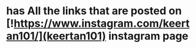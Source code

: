 # has All the links that are posted on [!https://www.instagram.com/keertan101/](keertan101) instagram page

